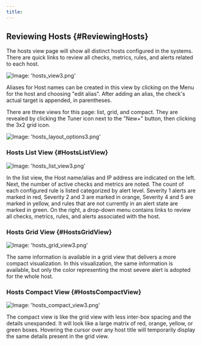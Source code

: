 ```yaml
---
title:
---
```


## Reviewing Hosts {#ReviewingHosts}
The hosts view page will show all distinct hosts configured in the systems.  There are quick links to review all checks, metrics, rules, and alerts related to each host.

![Image: 'hosts_view3.png'](/images/circonus/hosts_view3.png)

Aliases for Host names can be created in this view by clicking on the Menu for the host and choosing "edit alias". After adding an alias, the check's actual target is appended, in parentheses.

There are three views for this page: list, grid, and compact. They are revealed by clicking the Tuner icon next to the "New+" button, then clicking the 3x2 grid icon.

![Image: 'hosts_layout_options3.png'](/images/circonus/hosts_layout_options3.png)


### Hosts List View {#HostsListView}
![Image: 'hosts_list_view3.png'](/images/circonus/hosts_list_view3.png)

In the list view, the Host name/alias and IP address are indicated on the left. Next, the number of active checks and metrics are noted.  The count of each configured rule is listed categorized by alert level.  Severity 1 alerts are marked in red, Severity 2 and 3 are marked in orange, Severity 4 and 5 are marked in yellow, and rules that are not currently in an alert state are marked in green.  On the right, a drop-down menu contains links to review all checks, metrics, rules, and alerts associated with the host.


### Hosts Grid View {#HostsGridView}
![Image: 'hosts_grid_view3.png'](/images/circonus/hosts_grid_view3.png)

The same information is available in a grid view that delivers a more compact visualization.  In this visualization, the same information is available, but only the color representing the most severe alert is adopted for the whole host.


### Hosts Compact View {#HostsCompactView}
![Image: 'hosts_compact_view3.png'](/images/circonus/hosts_compact_view3.png)

The compact view is like the grid view with less inter-box spacing and the details unexpanded.  It will look like a large matrix of red, orange, yellow, or green boxes.  Hovering the cursor over any host title will temporarily display the same details present in the grid view.

